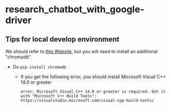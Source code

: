 # research_chatbot_with_google-driver

## Tips for local develop environment

We should refer to [this Website](https://www.haihai.ai/gpt-gdrive/), but you will need to install an additional "chromadb".

- Do `pip install chromadb`
  - If you get the following error, you should install Microsoft Visual C++ 14.0 or greater

    ```
    error: Microsoft Visual C++ 14.0 or greater is required. Get it with "Microsoft C++ Build Tools": https://visualstudio.microsoft.com/visual-cpp-build-tools/
    ```


